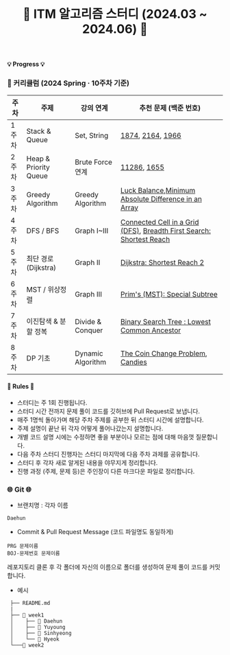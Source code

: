 <div align="center">

# 🐨 ITM 알고리즘 스터디 (2024.03 ~ 2024.06) 🐨

</div>

<br>

#### 💡 Progress 💡


### 📆 커리큘럼 (2024 Spring · 10주차 기준)

| 주차 | 주제 | 강의 연계 | 추천 문제 (백준 번호) |
|------|------|------------|--------------------------|
| 1주차 | Stack & Queue | Set, String | [1874](https://www.acmicpc.net/problem/1874), [2164](https://www.acmicpc.net/problem/2164), [1966](https://www.acmicpc.net/problem/1966) |
| 2주차 | Heap & Priority Queue | Brute Force 연계 | [11286](https://www.acmicpc.net/problem/11286), [1655](https://www.acmicpc.net/problem/1655) |
| 3주차 | Greedy Algorithm | Greedy Algorithm | [Luck Balance](https://www.hackerrank.com/challenges/luck-balance/problem),[Minimum Absolute Difference in an Array](https://www.hackerrank.com/challenges/minimum-absolute-difference-in-an-array/problem)|
| 4주차 | DFS / BFS | Graph I~III | [Connected Cell in a Grid (DFS)](https://www.hackerrank.com/challenges/ctci-connected-cell-in-a-grid/problem), [Breadth First Search: Shortest Reach](https://www.hackerrank.com/challenges/bfsshortreach/problem)|
| 5주차 | 최단 경로 (Dijkstra) | Graph II | [Dijkstra: Shortest Reach 2](https://www.hackerrank.com/challenges/dijkstrashortreach/problem)|
| 6주차 | MST / 위상정렬 | Graph III | [Prim's (MST): Special Subtree](https://www.hackerrank.com/challenges/primsmstsub/problem)|
| 7주차 | 이진탐색 & 분할 정복 | Divide & Conquer | [Binary Search Tree : Lowest Common Ancestor](https://www.hackerrank.com/challenges/binary-search-tree-lowest-common-ancestor/problem)|
| 8주차 |  DP 기초 | Dynamic Algorithm | [The Coin Change Problem](https://www.hackerrank.com/challenges/coin-change/problem), [Candies](https://www.hackerrank.com/challenges/candies/problem)|




#### 📃 Rules 📃

- 스터디는 주 1회 진행됩니다. 
- 스터디 시간 전까지 문제 풀이 코드를 깃허브에 Pull Request로 보냅니다.
- 매주 1명씩 돌아가며 해당 주차 주제를 공부한 뒤 스터디 시간에 설명합니다.
- 주제 설명이 끝난 뒤 각자 어떻게 풀어나갔는지 설명합니다.
- 개별 코드 설명 시에는 수정하면 좋을 부분이나 모르는 점에 대해 마음껏 질문합니다.
- 다음 주차 스터디 진행자는 스터디 마지막에 다음 주차 과제를 공유합니다.
- 스터디 후 각자 새로 알게된 내용을 야무지게 정리합니다. 
- 진행 과정 (주제, 문제 등)은 주인장이 다른 마크다운 파일로 정리합니다.

### 🌐 Git 🌐
- 브랜치명 : 각자 이름
```
Daehun
```

- Commit & Pull Request Message (코드 파일명도 동일하게)
``` 
PRG 문제이름
BOJ-문제번호 문제이름
```

 레포지토리 클론 후 각 폴더에 자신의 이름으로 폴더를 생성하여 문제 풀이 코드를 커밋합니다.
- 예시
```📦 algorithm-study
 ├── README.md
 |
 ├── 📁 week1
 │    ├── 📁 Daehun
 │    ├── 📁 Yuyoung
 │    ├── 📁 Sinhyeong
 │    └── 📁 Hyeok
 └───📁 week2    

